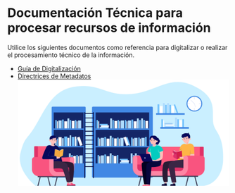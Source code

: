# Documentación Técnica para procesar recursos de información
Utilice los siguientes documentos como referencia para digitalizar o realizar el procesamiento técnico de la información.  
- [Guía de Digitalización](./digitalizacion.md)  
- [Directrices de Metadatos](./metadatos/directrices.md)
![](./Fotos/6607.jpg)


